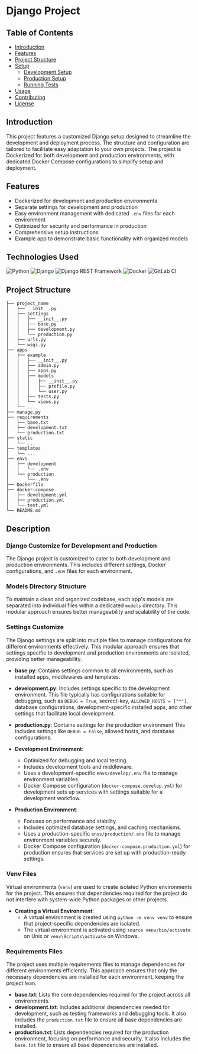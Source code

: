 # Django Project

## Table of Contents
- [Introduction](#introduction)
- [Features](#features)
- [Project Structure](#project-structure)
- [Setup](#setup)
  - [Development Setup](#development-setup)
  - [Production Setup](#production-setup)
  - [Running Tests](#running-tests)
- [Usage](#usage)
- [Contributing](#contributing)
- [License](#license)

## Introduction
This project features a customized Django setup designed to streamline the development and deployment process. The structure and configuration are tailored to facilitate easy adaptation to your own projects. The project is Dockerized for both development and production environments, with dedicated Docker Compose configurations to simplify setup and deployment.

## Features
- Dockerized for development and production environments
- Separate settings for development and production
- Easy environment management with dedicated `.env` files for each environment
- Optimized for security and performance in production
- Comprehensive setup instructions
- Example app to demonstrate basic functionality with organized models

## Technologies Used
![Python](https://img.shields.io/badge/python-3670A0?style=for-the-badge&logo=python&logoColor=ffdd54)
![Django](https://img.shields.io/badge/django-092E20?style=for-the-badge&logo=django&logoColor=white)
![Django REST Framework](https://img.shields.io/badge/Django_REST-ff1709?style=for-the-badge&logo=django&logoColor=white&color=ff1709&labelColor=gray)
![Docker](https://img.shields.io/badge/docker-2496ED?style=for-the-badge&logo=docker&logoColor=white)
![GitLab CI](https://img.shields.io/badge/GitLabCI-330F63?style=for-the-badge&logo=gitlab&logoColor=white)

## Project Structure
```plaintext
├── project_name
│   ├── __init__.py
│   ├── settings
│   │   ├── __init__.py
│   │   ├── base.py
│   │   ├── development.py
│   │   └── production.py
│   ├── urls.py
│   └── wsgi.py
├── apps
│   ├── example
│   │   ├── __init__.py
│   │   ├── admin.py
│   │   ├── apps.py
│   │   ├── models
│   │   │   ├── __init__.py
│   │   │   ├── profile.py
│   │   │   └── user.py
│   │   ├── tests.py
│   │   └── views.py
│   └── ...
├── manage.py
├── requirements
│   ├── base.txt
│   ├── development.txt
│   └── production.txt
├── static
│   └── ...
├── templates
│   └── ...
├── envs
│   ├── development
│   │   └── .env
│   └── production
│       └── .env
├── Dockerfile
├── docker-compose
│   ├── development.yml
│   ├── production.yml
│   └── test.yml
└── README.md
```
## Description

### Django Customize for Development and Production
The Django project is customized to cater to both development and production environments. This includes different settings, Docker configurations, and `.env` files for each environment.

### Models Directory Structure
To maintain a clean and organized codebase, each app's models are separated into individual files within a dedicated `models` directory. This modular approach ensures better manageability and scalability of the code.


### Settings Customize
The Django settings are split into multiple files to manage configurations for different environments effectively. This modular approach ensures that settings specific to development and production environments are isolated, providing better manageability.

- **base.py**: Contains settings common to all environments, such as installed apps, middlewares and templates.
- **development.py**: Includes settings specific to the development environment. This file typically has configurations suitable for debugging, such as `DEBUG = True`, secrect-key, `ALLOWED_HOSTS = ["*"]`, database configurations, development-specific installed apps, and other settings that facilitate local development.
- **production.py**: Contains settings for the production environment This includes settings like `DEBUG = False`, allowed hosts, and database configurations.

- **Development Environment**:
  - Optimized for debugging and local testing.
  - Includes development tools and middleware.
  - Uses a development-specific `envs/develop/.env` file to manage environment variables.
  - Docker Compose configuration (`docker-compose.develop.yml`) for development sets up services with settings suitable for a development workflow.

- **Production Environment**:
  - Focuses on performance and stability.
  - Includes optimized database settings, and caching mechanisms.
  - Uses a production-specific `envs/production/.env` file to manage environment variables securely.
  - Docker Compose configuration (`docker-compose.production.yml`) for production ensures that services are set up with production-ready settings.

### Venv Files
Virtual environments (`venv`) are used to create isolated Python environments for the project. This ensures that dependencies required for the project do not interfere with system-wide Python packages or other projects.

- **Creating a Virtual Environment**:
  - A virtual environment is created using `python -m venv venv` to ensure that project-specific dependencies are isolated.
  - The virtual environment is activated using `source venv/bin/activate` on Unix or `venv\Scripts\activate` on Windows.

### Requirements Files
The project uses multiple requirements files to manage dependencies for different environments efficiently. This approach ensures that only the necessary dependencies are installed for each environment, keeping the project lean.

- **base.txt**: Lists the core dependencies required for the project across all environments.
- **development.txt**: Includes additional dependencies needed for development, such as testing frameworks and debugging tools. It also includes the `production.txt` file to ensure all base dependencies are installed.
- **production.txt**: Lists dependencies required for the production environment, focusing on performance and security. It also includes the `base.txt` file to ensure all base dependencies are installed.
